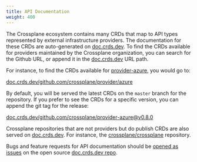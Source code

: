 ```yaml
---
title: API Documentation
weight: 400
---
```


The Crossplane ecosystem contains many CRDs that map to API types represented by
external infrastructure providers. The documentation for these CRDs are
auto-generated on [doc.crds.dev]. To find the CRDs available for providers
maintained by the Crossplane organization, you can search for the Github URL, or
append it in the [doc.crds.dev] URL path.

For instance, to find the CRDs available for [provider-azure], you would go to:

[doc.crds.dev/github.com/crossplane/provider/azure]

By default, you will be served the latest CRDs on the `master` branch for the
repository. If you prefer to see the CRDs for a specific version, you can append
the git tag for the release:

[doc.crds.dev/github.com/crossplane/provider-azure@v0.8.0]

Crossplane repositories that are not providers but do publish CRDs are also
served on [doc.crds.dev]. For instance, the [crossplane/crossplane] repository.

Bugs and feature requests for API documentation should be [opened as issues] on
the open source [doc.crds.dev repo].

<!-- Named Links -->

[doc.crds.dev]: https://doc.crds.dev/
[provider-azure]: https://github.com/crossplane/provider-azure
[doc.crds.dev/github.com/crossplane/provider/azure]: https://doc.crds.dev/github.com/crossplane/provider-azure
[doc.crds.dev/github.com/crossplane/provider-azure@v0.8.0]: https://doc.crds.dev/github.com/crossplane/provider-azure@v0.8.0
[crossplane/crossplane]: https://doc.crds.dev/github.com/crossplane/crossplane
[opened as issues]: https://github.com/crdsdev/doc/issues/new
[doc.crds.dev repo]: https://github.com/crdsdev/doc
